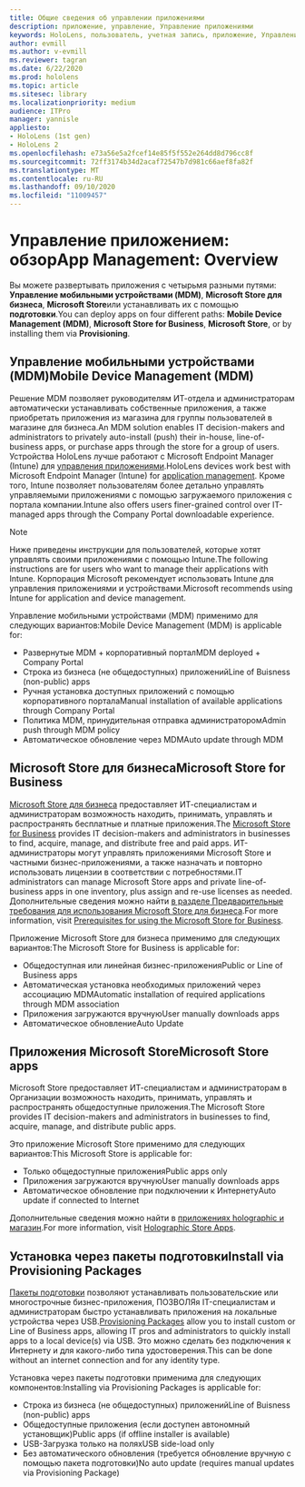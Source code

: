 ```yaml
---
title: Общие сведения об управлении приложениями
description: приложение, управление, Управление приложениями
keywords: HoloLens, пользователь, учетная запись, приложение, Управление приложениями,
author: evmill
ms.author: v-evmill
ms.reviewer: tagran
ms.date: 6/22/2020
ms.prod: hololens
ms.topic: article
ms.sitesec: library
ms.localizationpriority: medium
audience: ITPro
manager: yannisle
appliesto:
- HoloLens (1st gen)
- HoloLens 2
ms.openlocfilehash: e73a56e5a2fcef14e85f5f552e264dd8d796cc8f
ms.sourcegitcommit: 72ff3174b34d2acaf72547b7d981c66aef8fa82f
ms.translationtype: MT
ms.contentlocale: ru-RU
ms.lasthandoff: 09/10/2020
ms.locfileid: "11009457"
---
```

# <span data-ttu-id="ee41c-104">Управление приложением: обзор</span><span class="sxs-lookup"><span data-stu-id="ee41c-104">App Management: Overview</span></span>

<span data-ttu-id="ee41c-105">Вы можете развертывать приложения с четырьмя разными путями: **Управление мобильными устройствами (MDM)**, **Microsoft Store для бизнеса**, **Microsoft Store**или устанавливать их с помощью **подготовки**.</span><span class="sxs-lookup"><span data-stu-id="ee41c-105">You can deploy apps on four different paths: **Mobile Device Management (MDM)**, **Microsoft Store for Business**, **Microsoft Store**, or by installing them via **Provisioning**.</span></span> 

## <span data-ttu-id="ee41c-106">Управление мобильными устройствами (MDM)</span><span class="sxs-lookup"><span data-stu-id="ee41c-106">Mobile Device Management (MDM)</span></span>

<span data-ttu-id="ee41c-107">Решение MDM позволяет руководителям ИТ-отдела и администраторам автоматически устанавливать собственные приложения, а также приобретать приложения из магазина для группы пользователей в магазине для бизнеса.</span><span class="sxs-lookup"><span data-stu-id="ee41c-107">An MDM solution enables IT decision-makers and administrators to privately auto-install (push) their in-house, line-of-business apps, or purchase apps through the store for a group of users.</span></span> <span data-ttu-id="ee41c-108">Устройства HoloLens лучше работают с Microsoft Endpoint Manager (Intune) для [управления приложениями](app-deploy-intune.md).</span><span class="sxs-lookup"><span data-stu-id="ee41c-108">HoloLens devices work best with Microsoft Endpoint Manager (Intune) for [application management](app-deploy-intune.md).</span></span> <span data-ttu-id="ee41c-109">Кроме того, Intune позволяет пользователям более детально управлять управляемыми приложениями с помощью загружаемого приложения с портала компании.</span><span class="sxs-lookup"><span data-stu-id="ee41c-109">Intune also offers users finer-grained control over IT-managed apps through the Company Portal downloadable experience.</span></span>

> [!NOTE] 
> <span data-ttu-id="ee41c-110">Ниже приведены инструкции для пользователей, которые хотят управлять своими приложениями с помощью Intune.</span><span class="sxs-lookup"><span data-stu-id="ee41c-110">The following instructions are for users who want to manage their applications with Intune.</span></span> <span data-ttu-id="ee41c-111">Корпорация Microsoft рекомендует использовать Intune для управления приложениями и устройствами.</span><span class="sxs-lookup"><span data-stu-id="ee41c-111">Microsoft recommends using Intune for application and device management.</span></span>
    
<span data-ttu-id="ee41c-112">Управление мобильными устройствами (MDM) применимо для следующих вариантов:</span><span class="sxs-lookup"><span data-stu-id="ee41c-112">Mobile Device Management (MDM) is applicable for:</span></span> 
* <span data-ttu-id="ee41c-113">Развернутые MDM + корпоративный портал</span><span class="sxs-lookup"><span data-stu-id="ee41c-113">MDM deployed + Company Portal</span></span> 
* <span data-ttu-id="ee41c-114">Строка из бизнеса (не общедоступных) приложений</span><span class="sxs-lookup"><span data-stu-id="ee41c-114">Line of Buisness (non-public) apps</span></span>
* <span data-ttu-id="ee41c-115">Ручная установка доступных приложений с помощью корпоративного портала</span><span class="sxs-lookup"><span data-stu-id="ee41c-115">Manual installation of available applications through Company Portal</span></span>
* <span data-ttu-id="ee41c-116">Политика MDM, принудительная отправка администратором</span><span class="sxs-lookup"><span data-stu-id="ee41c-116">Admin push through MDM policy</span></span>
* <span data-ttu-id="ee41c-117">Автоматическое обновление через MDM</span><span class="sxs-lookup"><span data-stu-id="ee41c-117">Auto update through MDM</span></span>

## <span data-ttu-id="ee41c-118">Microsoft Store для бизнеса</span><span class="sxs-lookup"><span data-stu-id="ee41c-118">Microsoft Store for Business</span></span>

<span data-ttu-id="ee41c-119">[Microsoft Store для бизнеса](app-deploy-store-business.md) предоставляет ИТ-специалистам и администраторам возможность находить, принимать, управлять и распространять бесплатные и платные приложения.</span><span class="sxs-lookup"><span data-stu-id="ee41c-119">The [Microsoft Store for Business](app-deploy-store-business.md) provides IT decision-makers and administrators in businesses to find, acquire, manage, and distribute free and paid apps.</span></span> <span data-ttu-id="ee41c-120">ИТ-администраторы могут управлять приложениями Microsoft Store и частными бизнес-приложениями, а также назначать и повторно использовать лицензии в соответствии с потребностями.</span><span class="sxs-lookup"><span data-stu-id="ee41c-120">IT administrators can manage Microsoft Store apps and private line-of-business apps in one inventory, plus assign and re-use licenses as needed.</span></span> <span data-ttu-id="ee41c-121">Дополнительные сведения можно найти [в разделе Предварительные требования для использования Microsoft Store для бизнеса](https://docs.microsoft.com/microsoft-store/prerequisites-microsoft-store-for-business).</span><span class="sxs-lookup"><span data-stu-id="ee41c-121">For more information, visit [Prerequisites for using the Microsoft Store for Business](https://docs.microsoft.com/microsoft-store/prerequisites-microsoft-store-for-business).</span></span>
    
<span data-ttu-id="ee41c-122">Приложение Microsoft Store для бизнеса применимо для следующих вариантов:</span><span class="sxs-lookup"><span data-stu-id="ee41c-122">The Microsoft Store for Business is applicable for:</span></span> 
* <span data-ttu-id="ee41c-123">Общедоступная или линейная бизнес-приложения</span><span class="sxs-lookup"><span data-stu-id="ee41c-123">Public or Line of Business apps</span></span>
* <span data-ttu-id="ee41c-124">Автоматическая установка необходимых приложений через ассоциацию MDM</span><span class="sxs-lookup"><span data-stu-id="ee41c-124">Automatic installation of required applications through MDM association</span></span>
* <span data-ttu-id="ee41c-125">Приложения загружаются вручную</span><span class="sxs-lookup"><span data-stu-id="ee41c-125">User manually downloads apps</span></span>
* <span data-ttu-id="ee41c-126">Автоматическое обновление</span><span class="sxs-lookup"><span data-stu-id="ee41c-126">Auto Update</span></span>

## <span data-ttu-id="ee41c-127">Приложения Microsoft Store</span><span class="sxs-lookup"><span data-stu-id="ee41c-127">Microsoft Store apps</span></span>

<span data-ttu-id="ee41c-128">Microsoft Store предоставляет ИТ-специалистам и администраторам в Организации возможность находить, принимать, управлять и распространять общедоступные приложения.</span><span class="sxs-lookup"><span data-stu-id="ee41c-128">The Microsoft Store provides IT decision-makers and administrators in businesses to find, acquire, manage, and distribute public apps.</span></span>
    
<span data-ttu-id="ee41c-129">Это приложение Microsoft Store применимо для следующих вариантов:</span><span class="sxs-lookup"><span data-stu-id="ee41c-129">This Microsoft Store is applicable for:</span></span> 
* <span data-ttu-id="ee41c-130">Только общедоступные приложения</span><span class="sxs-lookup"><span data-stu-id="ee41c-130">Public apps only</span></span>
* <span data-ttu-id="ee41c-131">Приложения загружаются вручную</span><span class="sxs-lookup"><span data-stu-id="ee41c-131">User manually downloads apps</span></span>
* <span data-ttu-id="ee41c-132">Автоматическое обновление при подключении к Интернету</span><span class="sxs-lookup"><span data-stu-id="ee41c-132">Auto update if connected to Internet</span></span>

<span data-ttu-id="ee41c-133">Дополнительные сведения можно найти в [приложениях holographic и магазин](https://docs.microsoft.com/hololens/holographic-store-apps).</span><span class="sxs-lookup"><span data-stu-id="ee41c-133">For more information, visit [Holographic Store Apps](https://docs.microsoft.com/hololens/holographic-store-apps).</span></span>

## <span data-ttu-id="ee41c-134">Установка через пакеты подготовки</span><span class="sxs-lookup"><span data-stu-id="ee41c-134">Install via Provisioning Packages</span></span>

<span data-ttu-id="ee41c-135">[Пакеты подготовки](app-deploy-provisioning-package.md) позволяют устанавливать пользовательские или многострочные бизнес-приложения, ПОЗВОЛЯя IT-специалистам и администраторам быстро устанавливать приложения на локальные устройства через USB.</span><span class="sxs-lookup"><span data-stu-id="ee41c-135">[Provisioning Packages](app-deploy-provisioning-package.md) allow you to install custom or Line of Business apps, allowing IT pros and administrators to quickly install apps to a local device(s) via USB.</span></span> <span data-ttu-id="ee41c-136">Это можно сделать без подключения к Интернету и для какого-либо типа удостоверения.</span><span class="sxs-lookup"><span data-stu-id="ee41c-136">This can be done without an internet connection and for any identity type.</span></span>
    
<span data-ttu-id="ee41c-137">Установка через пакеты подготовки применима для следующих компонентов:</span><span class="sxs-lookup"><span data-stu-id="ee41c-137">Installing via Provisioning Packages is applicable for:</span></span> 
* <span data-ttu-id="ee41c-138">Строка из бизнеса (не общедоступных) приложений</span><span class="sxs-lookup"><span data-stu-id="ee41c-138">Line of Buisness (non-public) apps</span></span>
* <span data-ttu-id="ee41c-139">Общедоступные приложения (если доступен автономный установщик)</span><span class="sxs-lookup"><span data-stu-id="ee41c-139">Public apps (if offline installer is available)</span></span>
* <span data-ttu-id="ee41c-140">USB-Загрузка только на полях</span><span class="sxs-lookup"><span data-stu-id="ee41c-140">USB side-load only</span></span>
* <span data-ttu-id="ee41c-141">Без автоматического обновления (требуется обновление вручную с помощью пакета подготовки)</span><span class="sxs-lookup"><span data-stu-id="ee41c-141">No auto update (requires manual updates via Provisioning Package)</span></span>

